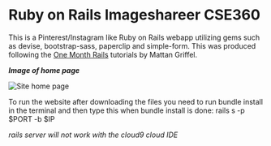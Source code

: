 **Ruby on Rails Imageshareer CSE360**
=================================

This is a Pinterest/Instagram like Ruby on Rails webapp utilizing gems such as devise, bootstrap-sass, paperclip and simple-form.
This was produced following the [One Month Rails](onemonthrails.com) tutorials by Mattan Griffel.

***Image of home page***


![Site home page](http://i.imgur.com/4xBwyHX.png)

To run the website after downloading the files you need to 
run bundle install in the terminal and then type this when 
bundle install is done: rails s -p $PORT -b $IP

*rails server will not work with the cloud9 cloud IDE*